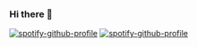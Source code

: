 ### Hi there 👋

[![spotify-github-profile](https://spotify-github-profile.vercel.app/api/view?uid=f5n7qoy9fgpnluutioy0cpc5z&cover_image=true&theme=compact)](https://github.com/kittinan/spotify-github-profile)
[![spotify-github-profile](https://spotify-github-profile.vercel.app/api/view?uid=f5n7qoy9fgpnluutioy0cpc5z&cover_image=true&theme=natemoo-re&bar_color=000000&bar_color_cover=true)](https://github.com/kittinan/spotify-github-profile)


